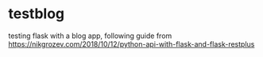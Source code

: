 # testblog
testing flask with a blog app, following guide from https://nikgrozev.com/2018/10/12/python-api-with-flask-and-flask-restplus
